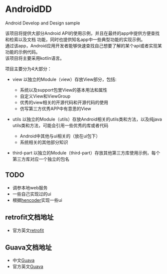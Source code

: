 # AndroidDD
Android Develop and Design sample

该项目将提供大部分Android API的使用示例，并且在最终的app中提供方便查找和检索以及文档
功能，同时也提供知名app中一些典型功能的实现示例。  
通过该app，Android应用开发者能够快速查找自己想要了解的某个api或者实现某功能的示例代码。  
该项目将主要采用kotlin语言。

项目主要分为4大部分：
- view
以独立的Module（view）存放View部分，包括:
    - 系统以及support包里View的基本用法和属性
    - 自定义View和ViewGroup
    - 优秀的view相关的开源代码和开源代码的使用
    - 仿写第三方优秀APP中有意思的View

- utils
以独立的Module（utils）存放Android相关的utils类和方法，以及纯java utils类和方法，可能会引用一些优秀的库或者代码
    - Android中其他与ui相关的（放在ui包下）
    - 系统相关的其他部分知识

- third-part
以独立的Module（third-part）存放其他第三方库使用示例，每个第三方库对应一个独立的包名

## TODO
- 调参本地web服务
- 一些自己实现过的ui
- 根据[hencoder](http://hencoder.com/)实现一些ui

## retrofit文档地址
- 官方英文[retrofit]("http://square.github.io/retrofit/")

## Guava文档地址
- 中文[Guava]("http://ifeve.com/google-guava/")
- 官方英文[Guava]("https://github.com/google/guava/wiki")
